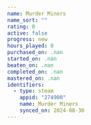 ```yaml
---
name: Murder Miners
name_sort: ""
rating: 0
active: false
progress: new
hours_played: 0
purchased_on: .nan
started_on: .nan
beaten_on: .nan
completed_on: .nan
mastered_on: .nan
identifiers:
  - type: steam
    appid: "274900"
    name: Murder Miners
    synced_on: 2024-08-30
---
```

